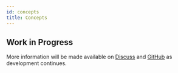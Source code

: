 ```yaml
---
id: concepts
title: Concepts
---
```


## Work in Progress

More information will be made available on [Discuss](https://discuss.animeshon.com) and [GitHub](https://github.com/animeshon) as development continues.

